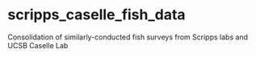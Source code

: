 # scripps_caselle_fish_data
Consolidation of similarly-conducted fish surveys from Scripps labs and UCSB Caselle Lab
